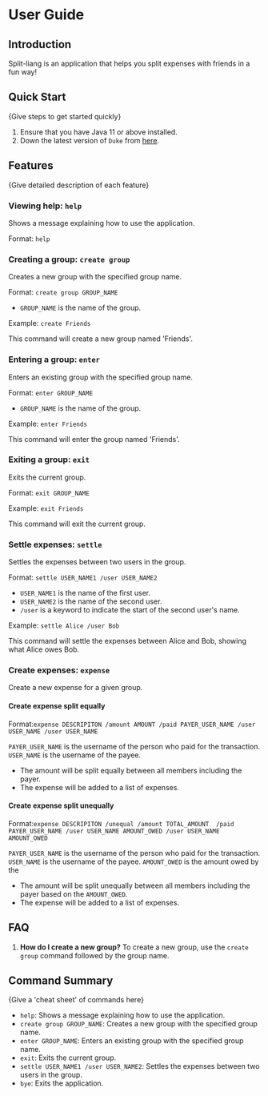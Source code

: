 # User Guide

## Introduction

Split-liang is an application that helps you split expenses with friends in a fun way!


## Quick Start

{Give steps to get started quickly}

1. Ensure that you have Java 11 or above installed.
1. Down the latest version of `Duke` from [here](http://link.to/duke).

## Features 

{Give detailed description of each feature}

### Viewing help: `help`
Shows a message explaining how to use the application.

Format: `help`

### Creating a group: `create group`

Creates a new group with the specified group name.

Format: `create group GROUP_NAME`

- `GROUP_NAME` is the name of the group.

Example: `create Friends`

This command will create a new group named 'Friends'.

### Entering a group: `enter`

Enters an existing group with the specified group name.

Format: `enter GROUP_NAME`

- `GROUP_NAME` is the name of the group.

Example: `enter Friends`

This command will enter the group named 'Friends'.

### Exiting a group: `exit`

Exits the current group.

Format: `exit GROUP_NAME`

Example: `exit Friends`

This command will exit the current group.

### Settle expenses: `settle`

Settles the expenses between two users in the group.

Format: `settle USER_NAME1 /user USER_NAME2`

- `USER_NAME1` is the name of the first user.
- `USER_NAME2` is the name of the second user.
- `/user` is a keyword to indicate the start of the second user's name.

Example: `settle Alice /user Bob`

This command will settle the expenses between Alice and Bob, showing what Alice owes Bob.

### Create expenses: `expense`

Create a new expense for a given group.

#### Create expense split equally
Format:`expense DESCRIPITON /amount AMOUNT /paid PAYER_USER_NAME /user USER_NAME /user USER_NAME`

`PAYER_USER_NAME` is the username of the person who paid for the transaction.
`USER_NAME` is the username of the payee.

- The amount will be split equally between all members including the payer.
- The expense will be added to a list of expenses.

#### Create expense split unequally
Format:`expense DESCRIPITON /unequal /amount TOTAL_AMOUNT 
/paid PAYER_USER_NAME /user USER_NAME AMOUNT_OWED /user USER_NAME AMOUNT_OWED`

`PAYER_USER_NAME` is the username of the person who paid for the transaction.
`USER_NAME` is the username of the payee.
`AMOUNT_OWED` is the amount owed by the 

- The amount will be split unequally between all members including the payer based on the `AMOUNT_OWED`.
- The expense will be added to a list of expenses.







## FAQ

1. **How do I create a new group?**
   To create a new group, use the `create group` command followed by the group name.

## Command Summary

{Give a 'cheat sheet' of commands here}

- `help`: Shows a message explaining how to use the application.
- `create group GROUP_NAME`: Creates a new group with the specified group name.
- `enter GROUP_NAME`: Enters an existing group with the specified group name.
- `exit`: Exits the current group.
- `settle USER_NAME1 /user USER_NAME2`: Settles the expenses between two users in the group.
- `bye`: Exits the application.